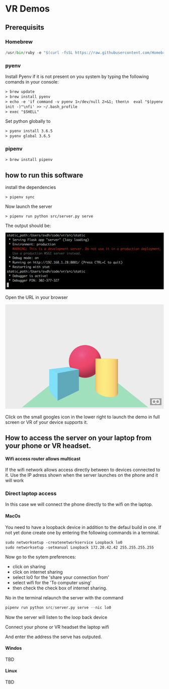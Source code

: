 # VR Demos

## Prerequisits

### Homebrew

```python
/usr/bin/ruby -e "$(curl -fsSL https://raw.githubusercontent.com/Homebrew/install/master/install)"
```

### pyenv

Install Pyenv if it is not present on you system by typing the following comands in your console:

```
> brew update
> brew install pyenv
> echo -e 'if command -v pyenv 1>/dev/null 2>&1; then\n  eval "$(pyenv init -)"\nfi' >> ~/.bash_profile
> exec "$SHELL"
```

Set python globally to

```
> pyenv install 3.6.5
> pyenv global 3.6.5
```

### pipenv

```
> brew install pipenv
```

## how to run this software

install the dependencies
```
> pipenv sync
```
Now launch the server

``` 
> pipenv run python src/server.py serve
 ```
 
 The output should be:

![screen](docs/images/launch_vr.png)

Open the URL in your browser

![](docs/images/Screen%20Shot%202019-10-05%20at%209.28.02%20PM.png)

Click on the small googles icon in the lower right to launch the demo in full screen or VR of your device supports it.


## How to access the server on your laptop from your phone or VR headset.

#### Wifi access router allows multicast

If the wifi network allows access directly between to devices connected to it. Use the IP adress shown when the server launches on the phone and it will work

### Direct laptop access

In this case we will connect the phone directly to the wifi on the laptop.

#### MacOs

You need to have a loopback device in addition to the defaul build in one.
If not yet done create one by entering the following commands in a terminal.

```
sudo networksetup -createnetworkservice Loopback lo0
sudo networksetup -setmanual Loopback 172.20.42.42 255.255.255.255
``` 

Now go to the sytem preferences:
- click on sharing
- click on internet sharing
- select lo0 for the 'share your connection from'
- select wifi for the 'To computer using'
- then check the check box of internet sharing.

No in the terminal relaunch the server with the command

```python
pipenv run python src/server.py serve --nic lo0
```

Now the server will listen to the loop back device

Connect your phone or VR headset the laptop wifi

And enter the address the serve has outputed.

#### Windos

TBD

#### Linux

TBD